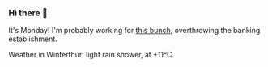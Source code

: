 ### Hi there :wave:

It's Monday! I'm probably working for [this bunch](https://github.com/kohofinancial), overthrowing the banking establishment.

Weather in Winterthur: light rain shower, at +11°C.

